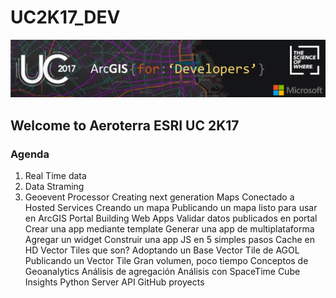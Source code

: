 # UC2K17_DEV
![Alt text](/banner.png?raw=true "Optional Title")
## Welcome to Aeroterra ESRI UC 2K17
### Agenda
1. Real Time data
  1. Data Straming
  2. Geoevent Processor
Creating next generation Maps
Conectado a Hosted Services
Creando un mapa
Publicando un mapa listo para usar en ArcGIS Portal
Building Web Apps 
Validar datos publicados en portal
Crear una app mediante template
Generar una app de multiplataforma
Agregar un widget
Construir una app JS en 5 simples pasos
Cache en HD
Vector Tiles que son?
Adoptando un Base Vector Tile de AGOL
Publicando un Vector Tile
Gran volumen, poco tiempo
Conceptos de Geoanalytics 
Análisis de agregación
Análisis con SpaceTime Cube
Insights 
Python Server API
GitHub proyects
